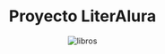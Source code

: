 <h1 align="center"> Proyecto LiterAlura </h1>

<p align="center">
  <img src="https://github.com/stevenAnto/libros/assets/79427465/a5fec4f8-29e8-4e53-b363-0209a478f783" alt="libros" />
</p>
